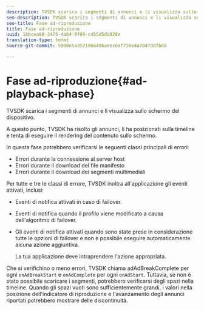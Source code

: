 ```yaml
---
description: TVSDK scarica i segmenti di annunci e li visualizza sullo schermo del dispositivo.
seo-description: TVSDK scarica i segmenti di annunci e li visualizza sullo schermo del dispositivo.
seo-title: Fase ad-riproduzione
title: Fase ad-riproduzione
uuid: 1bbcea08-3475-4a64-9f89-c455d5dd828e
translation-type: tm+mt
source-git-commit: 5908e5a3521966496aeec0ef730e4a704fddfb68

---
```



# Fase ad-riproduzione{#ad-playback-phase}

TVSDK scarica i segmenti di annunci e li visualizza sullo schermo del dispositivo.

A questo punto, TVSDK ha risolto gli annunci, li ha posizionati sulla timeline e tenta di eseguire il rendering del contenuto sullo schermo.

In questa fase potrebbero verificarsi le seguenti classi principali di errori:

* Errori durante la connessione al server host
* Errori durante il download del file manifesto
* Errori durante il download dei segmenti multimediali

Per tutte e tre le classi di errore, TVSDK inoltra all&#39;applicazione gli eventi attivati, inclusi:

* Eventi di notifica attivati in caso di failover.
* Eventi di notifica quando il profilo viene modificato a causa dell&#39;algoritmo di failover.
* Gli eventi di notifica attivati quando sono state prese in considerazione tutte le opzioni di failover e non è possibile eseguire automaticamente alcuna azione aggiuntiva.

   La tua applicazione deve intraprendere l&#39;azione appropriata.

Che si verifichino o meno errori, TVSDK chiama adAdBreakComplete per ogni `onAdBreakStart` e `onAdComplete` per ogni `onAdStart`. Tuttavia, se non è stato possibile scaricare i segmenti, potrebbero verificarsi degli spazi nella timeline. Quando gli spazi vuoti sono sufficientemente grandi, i valori nella posizione dell&#39;indicatore di riproduzione e l&#39;avanzamento degli annunci riportati potrebbero mostrare delle discontinuità.
